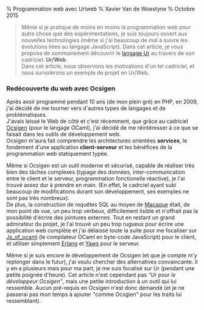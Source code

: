% Programmation web avec Ur\\web
% Xavier Van de Woestyne
% Octobre 2015

> Même si je pratique de moins en moins la programmation web pour autre
> chose que des expérimentations, je suis toujours ouvert aux nouvelles
> technologies (même si j'ai beaucoup de mal à suivre les évolutions liées
> au langage JavaScript). Dans cet article, je vous propose de sommairement
> découvrir le [langage Ur](http://http://www.impredicative.com/ur/) au
> travers de son cadriciel: **Ur/Web**. \
> Dans cet article, nous observons les motivations d'un tel cadriciel, et
> nous survolerons un exemple de projet en Ur/Web.


### Redécouverte du web avec Ocsigen

Après avoir programmé pendant 10 ans (de mon plein gré) en PHP, en 2009, j'ai
décidé de me tourner vers d'autres types de langages et de problématiques.\
J'avais laissé le Web de côté et c'est récemment, que grâce au cadriciel
[Ocsigen](http://ocsigen.org) (pour le langage OCaml), j'ai décidé de me
réintéresser à ce que se faisait dans les outils de développement web.\
Ocsigen m'aura fait comprendre les architectures orientées **services**,
le fondement d'une application **client-serveur** et les bénéfices de la
programmation web statiquement typée.

Même si Ocsigen est un outil moderne et sécurisé, capable de réaliser très
bien des tâches complexes (typage des données, inter-communication entre le
client et le serveur, programmation fonctionelle réactive), je l'ai trouvé
assez dur à prendre en main. (En effet, le cadrciel ayant subi beaucoup de
modifications durant son développement, ses exemples ne sont pas très
nombreux). \
De plus, la construction de requêtes SQL au moyen de
[Macaque](https://github.com/ocsigen/macaque) était, de mon point de vue,
un peu trop verbeux, difficilement lisible et n'offrait pas la possibilité
d'écrire des jointures externes. Tout en restant un grand admirateur du projet,
je l'ai trouvé un peu trop rugueux pour écrire une application web complète
et j'ai délaissé toute la suite pour me focaliser sur
[Js_of_ocaml](http://ocsigen.org/js_of_ocaml/) (le compilateur OCaml en
byte-code JavaScript) pour le client, et utiliser simplement
[Erlang](http://erlang.org) et [Yaws](http://yaws.hyber.org) pour le serveur.

Même si je suis encore le développement de Ocsigen (et que je compte m'y
replonger dans le futur), j'ai voulu chercher des alternatives convaincante. Il
y en a plusieurs mais pour ma part, je me suis focalisé sur Ur (pendant une
petite poignée d'heure). Cet article n'est cependant pas *"Ur pour le
développeur Ocsigen"*, mais une petite introduction à un outil qui lui
ressemble. Aucun pré-requis en Ocsigen n'est donc demandé (et je ne passerai
pas mon temps à ajouter "comme Ocsgien" pour les traits lui ressemblant).
